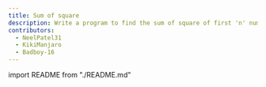 ```yaml
---
title: Sum of square
description: Write a program to find the sum of square of first 'n' numbers
contributors:
  - NeelPatel31
  - KikiManjaro
  - Badboy-16
---
```


import README from "./README.md"

<README />
